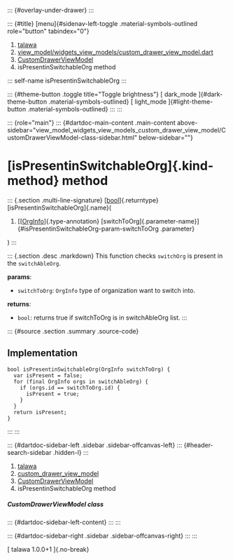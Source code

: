 ::: {#overlay-under-drawer}
:::

::: {#title}
[menu]{#sidenav-left-toggle .material-symbols-outlined role="button"
tabindex="0"}

1.  [talawa](../../index.html)
2.  [view_model/widgets_view_models/custom_drawer_view_model.dart](../../view_model_widgets_view_models_custom_drawer_view_model/)
3.  [CustomDrawerViewModel](../../view_model_widgets_view_models_custom_drawer_view_model/CustomDrawerViewModel-class.html)
4.  isPresentinSwitchableOrg method

::: self-name
isPresentinSwitchableOrg
:::

::: {#theme-button .toggle title="Toggle brightness"}
[ dark_mode ]{#dark-theme-button .material-symbols-outlined} [
light_mode ]{#light-theme-button .material-symbols-outlined}
:::
:::

::: {role="main"}
::: {#dartdoc-main-content .main-content above-sidebar="view_model_widgets_view_models_custom_drawer_view_model/CustomDrawerViewModel-class-sidebar.html" below-sidebar=""}
<div>

# [isPresentinSwitchableOrg]{.kind-method} method

</div>

::: {.section .multi-line-signature}
[[bool](https://api.flutter.dev/flutter/dart-core/bool-class.html)]{.returntype}
[isPresentinSwitchableOrg]{.name}(

1.  [[[OrgInfo](../../models_organization_org_info/OrgInfo-class.html)]{.type-annotation}
    [switchToOrg]{.parameter-name}]{#isPresentinSwitchableOrg-param-switchToOrg
    .parameter}

)
:::

::: {.section .desc .markdown}
This function checks `switchOrg` is present in the `switchAbleOrg`.

**params**:

-   `switchToOrg`: `OrgInfo` type of organization want to switch into.

**returns**:

-   `bool`: returns true if switchToOrg is in switchAbleOrg list.
:::

::: {#source .section .summary .source-code}
## Implementation

``` language-dart
bool isPresentinSwitchableOrg(OrgInfo switchToOrg) {
  var isPresent = false;
  for (final OrgInfo orgs in switchAbleOrg) {
    if (orgs.id == switchToOrg.id) {
      isPresent = true;
    }
  }
  return isPresent;
}
```
:::
:::

::: {#dartdoc-sidebar-left .sidebar .sidebar-offcanvas-left}
::: {#header-search-sidebar .hidden-l}
:::

1.  [talawa](../../index.html)
2.  [custom_drawer_view_model](../../view_model_widgets_view_models_custom_drawer_view_model/)
3.  [CustomDrawerViewModel](../../view_model_widgets_view_models_custom_drawer_view_model/CustomDrawerViewModel-class.html)
4.  isPresentinSwitchableOrg method

##### CustomDrawerViewModel class

::: {#dartdoc-sidebar-left-content}
:::
:::

::: {#dartdoc-sidebar-right .sidebar .sidebar-offcanvas-right}
:::
:::

[ talawa 1.0.0+1 ]{.no-break}
